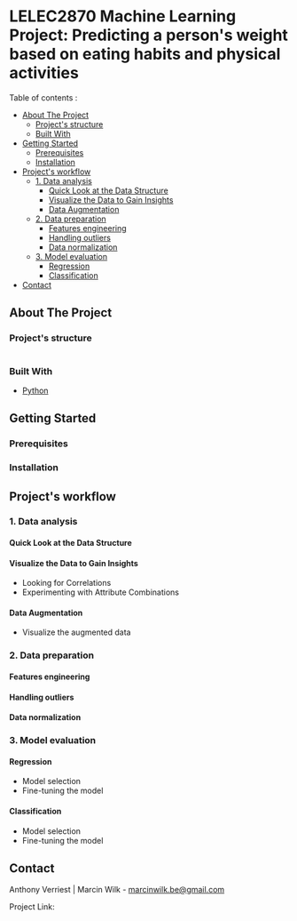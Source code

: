 # LELEC2870 Machine Learning Project: Predicting a person's weight based on eating habits and physical activities

Table of contents : 

  - [About The Project](#about-the-project)
    - [Project's structure](#projects-structure)
    - [Built With](#built-with)
  - [Getting Started](#getting-started)
    - [Prerequisites](#prerequisites)
    - [Installation](#installation)
  - [Project's workflow](#projects-workflow)
    - [1. Data analysis](#1-data-analysis)
      - [Quick Look at the Data Structure](#quick-look-at-the-data-structure)
      - [Visualize the Data to Gain Insights](#visualize-the-data-to-gain-insights)
      - [Data Augmentation](#data-augmentation)
    - [2. Data preparation](#2-data-preparation)
      - [Features engineering](#features-engineering)
      - [Handling outliers](#handling-outliers)
      - [Data normalization](#data-normalization)
    - [3. Model evaluation](#3-model-evaluation)
      - [Regression](#regression)
      - [Classification](#classification)
  - [Contact](#contact)


<!-- ABOUT THE PROJECT -->
## About The Project


### Project's structure


```bash

```

### Built With
* [Python](https://www.python.org/)

<!-- GETTING STARTED -->
## Getting Started


### Prerequisites

### Installation


<!-- WORKFLOW -->
## Project's workflow
### 1. Data analysis

#### Quick Look at the Data Structure
#### Visualize the Data to Gain Insights
- Looking for Correlations
- Experimenting with Attribute Combinations
#### Data Augmentation
- Visualize the augmented data
  
### 2. Data preparation

#### Features engineering
#### Handling outliers
#### Data normalization

### 3. Model evaluation
#### Regression
- Model selection
- Fine-tuning the model
#### Classification
- Model selection
- Fine-tuning the model

<!-- CONTACT -->
## Contact
Anthony Verriest |
Marcin Wilk - marcinwilk.be@gmail.com

Project Link: 

